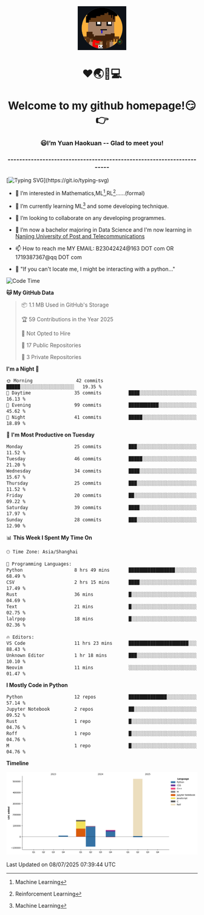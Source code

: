 <div align=center>
  <img width=128 src="image/figure.png">
</div>
<h1 align="center">❤🌏🚩💻</h1>
<h1 align="center">Welcome to my github homepage!😏👉</h1>
<h3 align="center" >😃I’m Yuan Haokuan -- Glad to meet you!</h3>
<h3 align="center" >----------------------------------------------------------------------</h3>

  [![Typing SVG](https://readme-typing-svg.herokuapp.com?font=Fira+Code&pause=1000&random=false&width=450&lines=Here's+my+personal+infomation:)](https://git.io/typing-svg)

- 👀 I’m interested in Mathematics,ML[^1],RL[^2]......(formal)
  
- 🌱 I’m currently learning ML[^1] and some developing technique.
  
- 💞️ I’m looking to collaborate on any developing programmes.
  
- 🍉 I’m now a bachelor majoring in Data Science and I'm now learning in [Nanjing University of Post and Telecommunications](https://www.njupt.edu.cn/main.psp)
  
- 📫 How to reach me MY EMAIL: B23042424@163 DOT com OR 1719387367@qq DOT com

- 🐍 "If you can't locate me, I might be interacting with a python..."

<!--START_SECTION:waka-->
![Code Time](http://img.shields.io/badge/Code%20Time-335%20hrs%2039%20mins-blue)

**🐱 My GitHub Data** 

> 📦 1.1 MB Used in GitHub's Storage 
 > 
> 🏆 59 Contributions in the Year 2025
 > 
> 🚫 Not Opted to Hire
 > 
> 📜 17 Public Repositories 
 > 
> 🔑 3 Private Repositories 
 > 
**I'm a Night 🦉** 

```text
🌞 Morning                42 commits          █████░░░░░░░░░░░░░░░░░░░░   19.35 % 
🌆 Daytime                35 commits          ████░░░░░░░░░░░░░░░░░░░░░   16.13 % 
🌃 Evening                99 commits          ███████████░░░░░░░░░░░░░░   45.62 % 
🌙 Night                  41 commits          █████░░░░░░░░░░░░░░░░░░░░   18.89 % 
```
📅 **I'm Most Productive on Tuesday** 

```text
Monday                   25 commits          ███░░░░░░░░░░░░░░░░░░░░░░   11.52 % 
Tuesday                  46 commits          █████░░░░░░░░░░░░░░░░░░░░   21.20 % 
Wednesday                34 commits          ████░░░░░░░░░░░░░░░░░░░░░   15.67 % 
Thursday                 25 commits          ███░░░░░░░░░░░░░░░░░░░░░░   11.52 % 
Friday                   20 commits          ██░░░░░░░░░░░░░░░░░░░░░░░   09.22 % 
Saturday                 39 commits          ████░░░░░░░░░░░░░░░░░░░░░   17.97 % 
Sunday                   28 commits          ███░░░░░░░░░░░░░░░░░░░░░░   12.90 % 
```


📊 **This Week I Spent My Time On** 

```text
🕑︎ Time Zone: Asia/Shanghai

💬 Programming Languages: 
Python                   8 hrs 49 mins       █████████████████░░░░░░░░   68.49 % 
CSV                      2 hrs 15 mins       ████░░░░░░░░░░░░░░░░░░░░░   17.49 % 
Rust                     36 mins             █░░░░░░░░░░░░░░░░░░░░░░░░   04.69 % 
Text                     21 mins             █░░░░░░░░░░░░░░░░░░░░░░░░   02.75 % 
lalrpop                  18 mins             █░░░░░░░░░░░░░░░░░░░░░░░░   02.36 % 

🔥 Editors: 
VS Code                  11 hrs 23 mins      ██████████████████████░░░   88.43 % 
Unknown Editor           1 hr 18 mins        ███░░░░░░░░░░░░░░░░░░░░░░   10.10 % 
Neovim                   11 mins             ░░░░░░░░░░░░░░░░░░░░░░░░░   01.47 % 
```

**I Mostly Code in Python** 

```text
Python                   12 repos            ██████████████░░░░░░░░░░░   57.14 % 
Jupyter Notebook         2 repos             ██░░░░░░░░░░░░░░░░░░░░░░░   09.52 % 
Rust                     1 repo              █░░░░░░░░░░░░░░░░░░░░░░░░   04.76 % 
Roff                     1 repo              █░░░░░░░░░░░░░░░░░░░░░░░░   04.76 % 
M                        1 repo              █░░░░░░░░░░░░░░░░░░░░░░░░   04.76 % 
```



**Timeline**

![Lines of Code chart](https://raw.githubusercontent.com/WilbertYuan/WilbertYuan/main/assets/bar_graph.png)


 Last Updated on 08/07/2025 07:39:44 UTC
<!--END_SECTION:waka-->

<!---
WilbertYuan/WilbertYuan is a ✨ special ✨ repository because its `README.md` (this file) appears on your GitHub profile.
You can click the Preview link to take a look at your changes.
--->
[^1]:Machine Learning
[^2]:Reinforcement Learning
